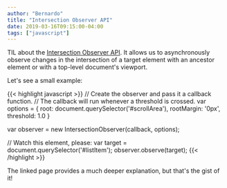 ```yaml
---
author: "Bernardo"
title: "Intersection Observer API"
date: 2019-03-16T09:15:00-04:00
tags: ["javascript"]
---
```


TIL about the [Intersection Observer API](https://developer.mozilla.org/en-US/docs/Web/API/Intersection_Observer_API).
It allows us to asynchronously observe changes in the intersection of a target element with an ancestor element or with a top-level document's viewport.

Let's see a small example:

{{< highlight javascript >}}
// Create the observer and pass it a callback function.
// The callback will run whenever a threshold is crossed.
var options = {
  root: document.querySelector('#scrollArea'),
  rootMargin: '0px',
  threshold: 1.0
}

var observer = new IntersectionObserver(callback, options);

// Watch this element, please:
var target = document.querySelector('#listItem');
observer.observe(target);
{{< /highlight >}}

The linked page provides a much deeper explanation, but that's the gist of it!
